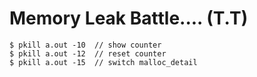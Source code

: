 
# Memory Leak Battle.... (T.T)

```
$ pkill a.out -10  // show counter
$ pkill a.out -12  // reset counter
$ pkill a.out -15  // switch malloc_detail
```
